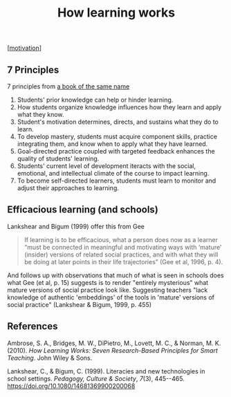 ﻿---
tags: learning
title: How learning works
type: note
---
[[motivation]]

## 7 Principles

7 principles from [a book of the same name](https://www.amazon.com/How-Learning-Works-Research-Based-Jossey-Bass/dp/0470484101)


1. Students' prior knowledge can help or hinder learning.  
2. How students organize knowledge influences how they learn and apply what they know. 
3. Student's motivation determines, directs, and sustains what they do to learn.  
4. To develop mastery, students must acquire component skills, practice integrating them, and know when to apply what they have learned.  
5. Goal-directed practice coupled with targeted feedback enhances the quality of students' learning.  
6. Students' current level of development iteracts with the social, emotional, and intellectual climate of the course to impact learning.  
7. To become self-directed learners, students must learn to monitor and adjust their approaches to learning.

## Efficacious learning (and schools)

Lankshear and Bigum (1999) offer this from Gee

> If learning is to be efficacious, what a person does now as a learner “must be connected in meaningful and motivating ways with ‘mature’ (insider) versions of related social practices, and with what they will be doing at later points in their life trajectories” (Gee et al, 1996, p. 4).

And follows up with observations that much of what is seen in schools does what Gee (et al, p. 15) suggests is to render "entirely mysterious" what mature versions of social practice look like. Suggesting teachers "lack knowledge of authentic 'embeddings' of the tools in 'mature' versions of social practice" (Lankshear & Bigum, 1999, p. 455)
 

## References

Ambrose, S. A., Bridges, M. W., DiPietro, M., Lovett, M. C., & Norman, M. K. (2010). *How Learning Works: Seven Research-Based Principles for Smart Teaching*. John Wiley & Sons.

Lankshear, C., & Bigum, C. (1999). Literacies and new technologies in school settings. *Pedagogy, Culture & Society*, *7*(3), 445--465. <https://doi.org/10.1080/14681369900200068>

[//begin]: # "Autogenerated link references for markdown compatibility"
[motivation]: ../herding-cats/motivation "Motivation"
[//end]: # "Autogenerated link references"